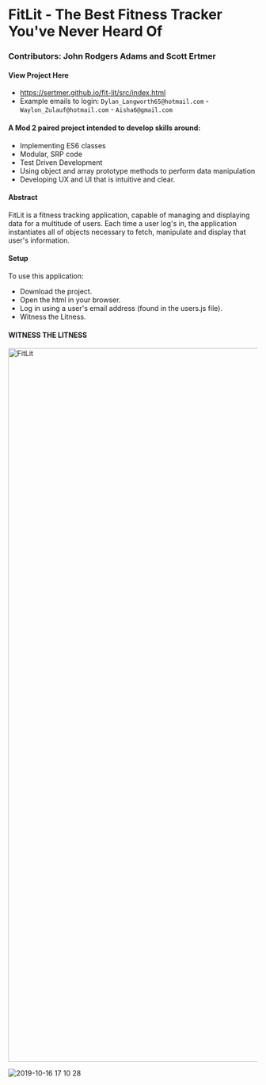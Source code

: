 # FitLit - The Best Fitness Tracker You've Never Heard Of
### Contributors: John Rodgers Adams and Scott Ertmer

#### View Project Here
* https://sertmer.github.io/fit-lit/src/index.html
* Example emails to login: `Dylan_Langworth65@hotmail.com` - `Waylon_Zulauf@hotmail.com` - `Aisha6@gmail.com`

#### A Mod 2 paired project intended to develop skills around:
* Implementing ES6 classes
* Modular, SRP code
* Test Driven Development
* Using object and array prototype methods to perform data manipulation
* Developing UX and UI that is intuitive and clear.

#### Abstract
FitLit is a fitness tracking application, capable of managing and displaying data for a multitude of users. Each time a user log's in, the application instantiates all of objects necessary to fetch, manipulate and display that user's information.

#### Setup
To use this application:

 - Download the project.
 - Open the html in your browser.
 - Log in using a user's email address (found in the users.js file).
 - Witness the Litness.

#### WITNESS THE LITNESS

<img width="1440" alt="FitLit" src="https://user-images.githubusercontent.com/49926352/66957898-5231e000-f024-11e9-9556-87011c690393.png">

![2019-10-16 17 10 28](https://user-images.githubusercontent.com/49926352/66965748-05f09b00-f038-11e9-99a0-0e86227f5455.gif)

